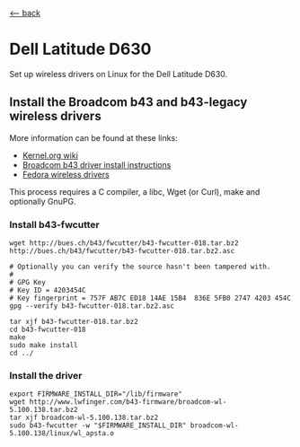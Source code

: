 <title>Dell Latitude D630</title>

[\<-- back](..)

# Dell Latitude D630

Set up wireless drivers on Linux for the Dell Latitude D630.

## Install the Broadcom b43 and b43-legacy wireless drivers

More information can be found at these links:
- [Kernel.org wiki](https://wireless.wiki.kernel.org/en/users/drivers/b43)
- [Broadcom b43 driver install instructions](http://linuxwireless.sipsolutions.net/en/users/Drivers/b43/)
- [Fedora wireless drivers](https://ashhar24.wordpress.com/2012/06/15/setting-up-wireless-driver-fedora/)

This process requires a C compiler, a libc, Wget (or Curl), make and optionally GnuPG.

### Install b43-fwcutter

```
wget http://bues.ch/b43/fwcutter/b43-fwcutter-018.tar.bz2 http://bues.ch/b43/fwcutter/b43-fwcutter-018.tar.bz2.asc

# Optionally you can verify the source hasn't been tampered with.
#
# GPG Key
# Key ID = 4203454C
# Key fingerprint = 757F AB7C ED18 14AE 15B4  836E 5FB0 2747 4203 454C
gpg --verify b43-fwcutter-018.tar.bz2.asc

tar xjf b43-fwcutter-018.tar.bz2
cd b43-fwcutter-018
make
sudo make install
cd ../
```

### Install the driver

```
export FIRMWARE_INSTALL_DIR="/lib/firmware"
wget http://www.lwfinger.com/b43-firmware/broadcom-wl-5.100.138.tar.bz2
tar xjf broadcom-wl-5.100.138.tar.bz2
sudo b43-fwcutter -w "$FIRMWARE_INSTALL_DIR" broadcom-wl-5.100.138/linux/wl_apsta.o
```
